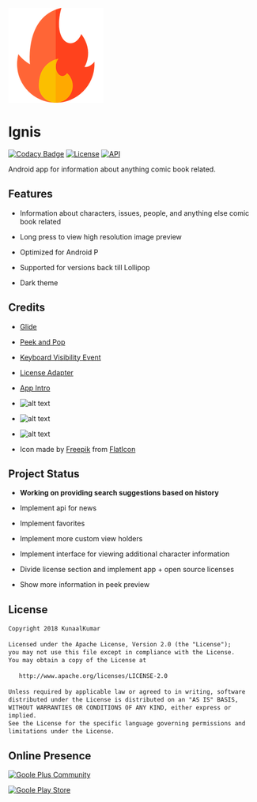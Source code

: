 ![alt text](https://github.com/KunaalKumar/Ignis/blob/master/app/src/main/res/drawable/ic_launcher.png "Ignis")
# Ignis

[![Codacy Badge](https://api.codacy.com/project/badge/Grade/f2e93d42d09649b48da05c1e39ef8e7c)](https://app.codacy.com/app/kunaal/Ignis?utm_source=github.com&utm_medium=referral&utm_content=KunaalKumar/Ignis&utm_campaign=badger)
[![License](https://img.shields.io/badge/License-Apache%202.0-blue.svg?style=flat-square)](https://opensource.org/licenses/Apache-2.0)
[![API](https://img.shields.io/badge/API-21%2B-brightgreen.svg?style=flat-square)](https://android-arsenal.com/api?level=21)


Android app for information about anything comic book related.

## Features

* Information about characters, issues, people, and anything else comic book related

* Long press to view high resolution image preview

* Optimized for Android P

* Supported for versions back till Lollipop

* Dark theme


## Credits

* [Glide](https://github.com/bumptech/glide)

* [Peek and Pop](https://github.com/shalskar/PeekAndPop)

* [Keyboard Visibility Event](https://github.com/yshrsmz/KeyboardVisibilityEvent)

* [License Adapter](https://github.com/yshrsmz/LicenseAdapter)

* [App Intro](https://github.com/apl-devs/AppIntro)

* ![alt text](https://kodi.tv/sites/default/files/styles/medium_crop/public/addon_assets/plugin.video.comicvine/icon/icon.png?itok=wG6jT_HI "Comic Vine")

* ![alt text](https://lc-mhke0kuv.cn-n1.lcfile.com/6ade56cf308d723a643d.png "Retrofit")

* ![alt text](http://jakewharton.github.io/butterknife/static/logo.png "ButterKnife")

* Icon made by [Freepik](https://www.flaticon.com/authors/freepik) from [FlatIcon](www.flaticon.com)

## Project Status

* **Working on providing search suggestions based on history**

* Implement api for news

* Implement favorites

* Implement more custom view holders

* Implement interface for viewing additional character information

* Divide license section and implement app + open source licenses

* Show more information in peek preview

## License 
```
Copyright 2018 KunaalKumar

Licensed under the Apache License, Version 2.0 (the "License");
you may not use this file except in compliance with the License.
You may obtain a copy of the License at

   http://www.apache.org/licenses/LICENSE-2.0

Unless required by applicable law or agreed to in writing, software
distributed under the License is distributed on an "AS IS" BASIS,
WITHOUT WARRANTIES OR CONDITIONS OF ANY KIND, either express or implied.
See the License for the specific language governing permissions and
limitations under the License.
```

## Online Presence
[![Goole Plus Community](https://www.shareicon.net/data/256x256/2016/07/10/119595_plus_512x512.png)](https://plus.google.com/u/0/communities/117230352217222987710)

[![Goole Play Store](https://i.loli.net/2018/07/19/5b4f6aabc3461.png)](https://play.google.com/store/apps/details?id=com.kunaalkumar.ignis)

